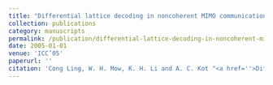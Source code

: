 ```yaml
---
title: "Differential lattice decoding in noncoherent MIMO communication"
collection: publications
category: manuscripts
permalink: /publication/differential-lattice-decoding-in-noncoherent-mimo-communication
date: 2005-01-01
venue: 'ICC’05'
paperurl: ''
citation: 'Cong Ling, W. H. Mow, K. H. Li and A. C. Kot "<a href=''>Differential lattice decoding in noncoherent MIMO communication</a>", ICC’05, Seoul, Korea, May 2005.'
---
```

